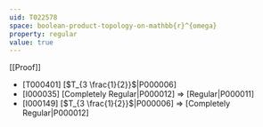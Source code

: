 ```yaml
---
uid: T022578
space: boolean-product-topology-on-mathbb{r}^{omega}
property: regular
value: true
---
```

[[Proof]]

* [T000401] [$T_{3 \frac{1}{2}}$|P000006]
* [I000035] [Completely Regular|P000012] => [Regular|P000011]
* [I000149] [$T_{3 \frac{1}{2}}$|P000006] => [Completely Regular|P000012]

